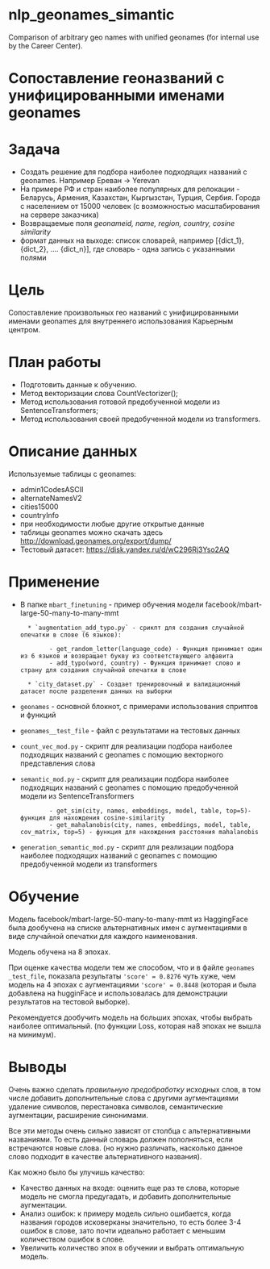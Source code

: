 # nlp_geonames_simantic
Comparison of arbitrary geo names with unified geonames (for internal use by the Career Center).

# Cопоставление геоназваний с унифицированными именами geonames

# Задача
- Создать решение для подбора наиболее подходящих названий с geonames.
Например Ереван -> Yerevan
- На примере РФ и стран наиболее популярных для релокации - Беларусь, Армения,
Казахстан, Кыргызстан, Турция, Сербия. Города с населением от 15000 человек (с
возможностью масштабирования на сервере заказчика)
- Возвращаемые поля *geonameid, name, region, country, cosine similarity*
- формат данных на выходе: список словарей, например [{dict_1}, {dict_2}, …. {dict_n}], где словарь - одна запись с указанными полями

# Цель
Сопоставление произвольных гео названий с унифицированными именами geonames для внутреннего использования Карьерным центром.

# План работы

- Подготовить данные к обучению.
 - Метод векторизации слова CountVectorizer();
 - Метод использования готовой предобученной модели из SentenceTransformers;
 - Метод использования своей предобученной модели из transformers.

# Описание данных

Используемые таблицы с geonames:

- admin1CodesASCII
- alternateNamesV2
- cities15000
- countryInfo
- при необходимости любые другие открытые данные
- таблицы geonames можно скачать здесь http://download.geonames.org/export/dump/
- Тестовый датасет: https://disk.yandex.ru/d/wC296Rj3Yso2AQ

# Применение

* В папке `mbart_finetuning` - пример обучения модели facebook/mbart-large-50-many-to-many-mmt

        * `augmentation_add_typo.py` - срикпт для создания случайной опечатки в слове (6 языков):

              - get_random_letter(language_code) - Функция принимает один из 6 языков и возвращает букву из соответствующего алфавита
              - add_typo(word, country) - Функция принимает слово и страну для создания случайной опечатки в слове
        
        * `city_dataset.py` - Создает тренировочный и валидационный датасет после разделения данных на выборки

* `geonames` - основной блокнот, с примерами использования сприптов и функций

* `geonames__test_file` - файл с результатами на тестовых данных

* `count_vec_mod.py` - скрипт для реализации подбора наиболее подходящих названий с geonames с помощию векторного представления слова

* `semantic_mod.py` - скрипт для реализации подбора наиболее подходящих названий с geonames с помощию предобученной модели из SentenceTransformers

              - get_sim(city, names, embeddings, model, table, top=5)- функция для нахождения cosine-similarity
              - get_mahalanobis(city, names, embeddings, model, table, cov_matrix, top=5) - функция для нахождения расстояния mahalanobis

* `generation_semantic_mod.py` - скрипт для реализации подбора наиболее подходящих названий с geonames с помощию предобученной модели из  transformers

# Обучение

Модель facebook/mbart-large-50-many-to-many-mmt из HaggingFace была дообучена на списке альтернативных имен с аугментациями в виде случайной опечатки для каждого наименования. 

Модель обучена на 8 эпохах.

При оценке качества модели тем же способом, что и в файле `geonames _test_file`, показала результаты `'score' = 0.8276` чуть хуже, чем модель на 4 эпохах с аугментациями `'score' = 0.8448` (которая и была добавлена на hugginFace и использовалась для демонстрации результатов на тестовой выборке). 

Рекомендуется дообучить модель на больших эпохах, чтобы выбрать наиболее оптимальный. (по функции Loss, которая на8 эпохах не вышла на минимум).

# Выводы

Очень важно сделать *правильную предобработку* исходных слов, в том числе добавить дополнительные слова с другими аугментациями удаление символов, перестановка символов, семантические аугментации, расширение синонимами.

Все эти методы очень сильно зависят от столбца с альтернативными названиями. То есть данный словарь должен пополняться, если встречаются новые слова. (но нужно различать, насколько данное слово подходит в качестве альтернативного названия).

Как можно было бы улучишь качество:

- Качество данных на входе: оценить еще раз те слова, которые модель не смогла предугадать, и добавить дополнительные аугментации.
- Анализ ошибок: к примеру модель сильно ошибается, когда названия городов исковерканы значительно, то есть более 3-4 ошибок в слове, зато почти идеально работает с меньшим количеством ошибок в слове.
- Увеличить количество эпох в обучении и выбрать оптимальную модель.



